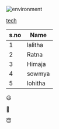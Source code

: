 ![environment](https://jnj-content-lab.brightspotcdn.com/dims4/default/f53943a/2147483647/strip/true/crop/1440x666+0+0/resize/1440x666!/quality/90/?url=http%3A%2F%2Fjnj-brightspot.s3.amazonaws.com%2F85%2Fa3%2F25ec3c19416dbb428a83992d0691%2Flede-earthday-2.png)

[tech](http://www.tech-link-india.com/)

s.no|Name
----|-----
1|lalitha
2|Ratna
3|Himaja
4|sowmya
5|lohitha

:smiley:

:gem:

:innocent:


